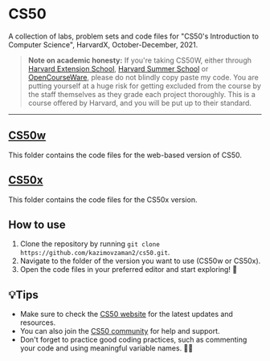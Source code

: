 # CS50

A collection of labs, problem sets and code files for "CS50's Introduction to Computer Science", HarvardX, October-December, 2021.

> **Note on academic honesty:**
If you're taking CS50W, either through [Harvard Extension School](https://extension.harvard.edu/), [Harvard Summer School](https://summer.harvard.edu/) or [OpenCourseWare](https://cs50.harvard.edu/web/), please do not blindly copy paste my code. You are putting yourself at a huge risk for getting excluded from the course by the staff themselves as they grade each project thoroughly. This is a course offered by Harvard, and you will be put up to their standard.

---

## [CS50w](/CS50w/)
This folder contains the code files for the web-based version of CS50.
## [CS50x](/CS50x/)
This folder contains the code files for the CS50x version.
## How to use
1. Clone the repository by running `git clone https://github.com/kazimovzaman2/cs50.git`.
2. Navigate to the folder of the version you want to use (CS50w or CS50x).
3. Open the code files in your preferred editor and start exploring! 🚀
## 💡Tips
- Make sure to check the [CS50 website](https://cs50.harvard.edu/) for the latest updates and resources.
- You can also join the [CS50 community](https://cs50.harvard.edu/community/) for help and support.
- Don't forget to practice good coding practices, such as commenting your code and using meaningful variable names. 👨‍💻
